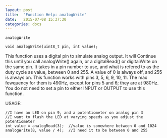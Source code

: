 ```yaml
---
layout: post
title:  "Function Help: analogWrite"
date:   2015-07-08 15:37:30
categories: docs
---
```


	analogWrite

	void analogWrite(uint8_t pin, int value);

This function uses a digital pin to simulate analog output. It will Continue this until you call analogWrite() again, or a digitalRead() or digitalWrite on the same pin.
It takes in a pin number to use, and what is refered to as the duty cycle as value, between 0 and 255.
A value of 0 is always off, and 255 is always on.
This function works with pins 3, 5, 6, 9, 10, 11. The max fewquency for them is 490Hz, except for pins 5 and 6; they are at 980Hz.
You do not need to set a pin to either INPUT or OUTPUT to use this function.

USAGE:

	//I have an LED on pin 9, and a potentiometer on analog pin 3
	//I want to flash the LED at varying speeds as you adjust the potentiometer
	int value = analogRead(3);	//value is somewhere between 0 and 1024
	analogWrite(8, value / 4);	//I need it to be between 0 and 255


